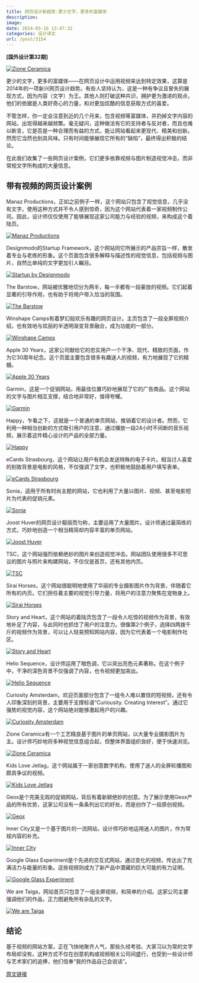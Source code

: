 ```yaml
---
title: 网页设计新趋势:更少文字，更多的富媒体
description: 
image: 
date: 2014-03-16 13:47:32
categories: 设计译文
url: /post/3154
---
```


**[国外设计第32期]**

[![Zione Ceramica](http://designmodo.com/wp-content/uploads/2014/02/Zione-Ceramica.jpg)](http://zioneceramica.es/)

更少的文字，更多的富媒体——在网页设计中运用视频来达到特定效果，这算是2014年的一项新兴网页设计趋势。有些人坚持认为，这是一种有争议且冒失的展现方式，因为内容（文字）为王。其他人则打破这种共识，拥护更为激进的观点，他们的依据是人类好奇心的力量，和对更加炫酷的信息获取方式的喜爱。

不管怎样，你一定会注意到近的几个月来，包含视频等富媒体，并扔掉文字内容的网站，出现得越来越频繁。毫无疑问，这种做法有它的支持者与反对者，而且也难以断言，它是否是一种合理而有益的方式，能让网站看起来更现代、精美和创新。然而它当然也别具风味。只有时间能够展现它所有的“缺陷”，最终得出积极的结论。

在此我们收集了一些网页设计案例，它们更多依靠视频与图片制造视觉冲击，而非常规文字所构成的大量信息。

## 带有视频的网页设计案例

Manaz Productions，正如之前例子一样，这个网站只包含了视觉信息，几乎没有文字。使用这种方式并不令人感到惊奇，因为这个网站代表着一家视频制作公司。因此，设计师仅仅使用了能够展现这家公司能力与经验的视频，来构成这个着陆页。

[![Manaz Productions](http://designmodo.com/wp-content/uploads/2014/02/Manaz-Productions.jpg)](http://www.manazproductions.com/)

Designmodo的Startup Framework，这个网站同它所展示的产品宗旨一样，散发着专业与老练的形象。这个页面包含很多解释与描述性的视觉信息，包括视频与图片，自然比单纯的文字更加引人瞩目。

[![Startup by Designmodo](http://designmodo.com/wp-content/uploads/2014/02/Startup-by-Designmodo.jpg)](http://designmodo.com/startup/)

The Barstow，网站被优雅地切分为两半，每一半都有一段豪放的视频。它们起着显著的引导作用，也有助于将用户带入恰当的氛围。

[![The Barstow](http://designmodo.com/wp-content/uploads/2014/02/The-Barstow.jpg)](http://www.ridebarstow.com/)

Winshape Camps有着梦幻般欢乐有趣的网页设计。主页包含了一段全屏视频介绍，也有效地与炫丽的半透明渐变背景融合，成为功能的一部分。

[![Winshape Camps](http://designmodo.com/wp-content/uploads/2014/02/Winshape-Camps.jpg)](http://www.winshape.org/camps/)

Apple 30 Years，这家公司献给它的忠实用户一个干净、现代、精致的页面，作为它30周年纪念。这个页面主要包含很多有趣迷人的视频，有力地展现了它的精髓。

[![Apple 30 Years](http://designmodo.com/wp-content/uploads/2014/02/Apple-30-Years.jpg)](http://www.apple.com/30-years/)

Garmin，这是一个促销网站，用最佳位置巧妙地展现了它的广告商品。这个网站的文字与图片相互支撑，结合地非常好，值得夸耀。

[![Garmin](http://designmodo.com/wp-content/uploads/2014/02/Garmin.jpg)](http://sites.garmin.com/virb/)

Happy，乍看之下，这就是一个普通的单页网站，推销着它的设计者。然而，它利用一种相当创新的方式吸引用户的注意，通过播放一段24小时不间断的音乐视频，展示着这件精心设计的产品的全部力量。

[![Happy](http://designmodo.com/wp-content/uploads/2014/02/Happy.jpg)](http://24hoursofhappy.com/)

eCards Strasbourg，这个网站让用户有机会发送特殊的电子卡片。相当讨人喜爱的别致背景是电影的风格，不仅强调了文字，也积极地鼓励着用户填写表单。

[![eCards Strasbourg](http://designmodo.com/wp-content/uploads/2014/02/eCards-Strasbourg.jpg)](http://ecards.strasbourg.eu/)

Sonia，适用于所有时尚主题的网站，它也利用了大量以图片、视频、甚至电影短片为代表的促销元素。

[![Sonia](http://designmodo.com/wp-content/uploads/2014/02/Sonia.jpg)](http://ss14.soniaby.com/fr/looks)

Joost Huver的网页设计靓丽而匀称，主要运用了大量图片。设计师通过最简练的方式，巧妙地创造一个相当精简却内容丰富的单页网站。

[![Joost Huver](http://designmodo.com/wp-content/uploads/2014/02/Joost-Huver.jpg)](http://www.joosthuver.com/)

TSC，这个网站强烈依赖绝妙的图片来创造视觉冲击。网站团队使用很多不可思议的图片与照片来构建网站，不仅仅是首页，还有其他内页。

[![TSC](http://designmodo.com/wp-content/uploads/2014/02/TSC.jpg)](http://site.top-secret.be/)

Sirai Horses，这个网站很聪明地使用了华丽的专业摄影图片作为背景，伴随着它所有的内页。它们担任着主要的视觉引导力量，将用户的注意力聚焦在宠物身上。

[![Sirai Horses](http://designmodo.com/wp-content/uploads/2014/02/Sirai-Horses.jpg)](http://siraihorses.com/)

Story and Heart，这个网站的着陆页包含了一段令人吃惊的视频作为背景，有效地补足了内容，与此同时也抓住了用户的注意力。很像第2个例子，选择四两拨千斤的视频作为背景，可以让人轻易预知网站内容，因为它代表着一个电影制作社区。

[![Story and Heart](http://designmodo.com/wp-content/uploads/2014/02/Story-and-Heart.jpg)](http://www.storyandheart.com/)

Helio Sequence，设计师运用了暗色调，它以突出亮色元素著称。在这个例子中，干净的深色背景不仅强调了内容，也令视频更加突出。

[![Helio Sequence](http://designmodo.com/wp-content/uploads/2014/02/Helio-Sequence.jpg)](http://www.heliosequence.com/)

Curiosity Amsterdam，欢迎页面部分包含了一组令人难以置信的短视频，还有令人印象深刻的背景，主要用于支撑标语“Curiousity. Creating Interest”。通过它强势的视觉内容，这个网站绝对能够激起用户的兴趣。

[![Curiosity Amsterdam](http://designmodo.com/wp-content/uploads/2014/02/Curiosity-Amsterdam.jpg)](http://www.curiosityamsterdam.com/)

Zione Ceramica有一个工艺精良基于图片的单页网站，以大量专业摄影图片为主。设计师巧妙地将多种视觉信息组合起，但整体界面组织良好，便于快速浏览。

[![Zione Ceramica](http://designmodo.com/wp-content/uploads/2014/02/Zione-Ceramica.jpg)](http://zioneceramica.es/)

Kids Love Jetlag，这个网站属于一家创意数字机构，使用了迷人的全屏轮播图和颇具争议的视频。

[![Kids Love Jetlag](http://designmodo.com/wp-content/uploads/2014/02/Kids-Love-Jetlag.jpg)](http://kidslovejetlag.com/)

Geox是个完美无瑕的促销网站，背后有着新颖绝妙的创意。为了展示使用Geox产品的所有优势，这家公司没有一条条列出它的好处，而是创作了一段原创视频。

[![Geox](http://designmodo.com/wp-content/uploads/2014/02/Geox.jpg)](http://amphibiox.geox.com/amphibiox2013/en_GB/home)

Inner City又是一个基于图片的一流网站，设计师巧妙地运用迷人的图片，作为常规内容的补充。

[![Inner City](http://designmodo.com/wp-content/uploads/2014/02/Inner-City.jpg)](http://www.innercityprojects.net/)

Google Glass Experiment是个先进的交互式网站，通过变化的视频，传达出了充满活力与能量的形象。这些视频则成为了新产品中潜藏的巨大可能的有力证明。

[![Google Glass Experiment](http://designmodo.com/wp-content/uploads/2014/02/Google-Glass-Experiment1.jpg)](http://glass.eleks.com/)

We are Taiga，网站首页只包含了一组全屏视频，和简单的介绍。这家公司主要强调他们的作品，正力图避免所有杂乱的文字。

[![We are Taiga](http://designmodo.com/wp-content/uploads/2014/02/We-are-Taiga.jpg)](http://wearetaiga.com/)

## 结论

基于视频的网站方案，正在飞快地聚齐人气，那些久经考验、大家习以为常的文字布局却没有。这种方式不仅在创意机构或视频相关公司间盛行，也受到一些设计师与艺术家们的追捧，他们信奉“我的作品自己会说话”。

[原文链接](http://designmodo.com/more-videos-web-design/)
